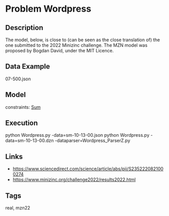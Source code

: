 # Problem Wordpress
## Description
The model, below, is close to (can be seen as the close translation of) the one submitted to the 2022 Minizinc challenge.
The MZN model was proposed by Bogdan David, under the MIT Licence.

## Data Example
  07-500.json

## Model
  constraints: [Sum](http://pycsp.org/documentation/constraints/Sum)

## Execution
  python Wordpress.py -data=sm-10-13-00.json
  python Wordpress.py -data=sm-10-13-00.dzn -dataparser=Wordpress_ParserZ.py

## Links
  - https://www.sciencedirect.com/science/article/abs/pii/S2352220821000274
  - https://www.minizinc.org/challenge2022/results2022.html

## Tags
  real, mzn22
